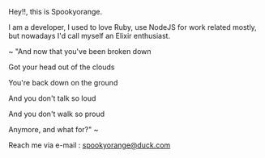 Hey!!, this is Spookyorange.

I am a developer, I used to love Ruby, use NodeJS for work related mostly, but nowadays I'd call myself an Elixir enthusiast.

~
"And now that you've been broken down

Got your head out of the clouds

You're back down on the ground

And you don't talk so loud

And you don't walk so proud

Anymore, and what for?"
~

Reach me via e-mail : spookyorange@duck.com

<!---
spookyorange/spookyorange is a ✨ special ✨ repository because its `README.md` (this file) appears on your GitHub profile.
You can click the Preview link to take a look at your changes.
--->

